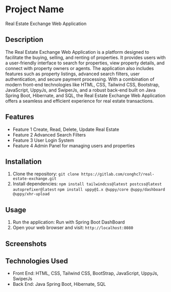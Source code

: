 # Project Name

Real Estate Exchange Web Application

## Description
The Real Estate Exchange Web Application is a platform designed to facilitate the buying, selling, and renting of properties. It provides users with a user-friendly interface to search for properties, view property details, and connect with property owners or agents. The application also includes features such as property listings, advanced search filters, user authentication, and secure payment processing. With a combination of modern front-end technologies like HTML, CSS, Tailwind CSS, Bootstrap, JavaScript, UppyJs, and SwiperJs, and a robust back-end built on Java Spring Boot, Hibernate, and SQL, the Real Estate Exchange Web Application offers a seamless and efficient experience for real estate transactions.

## Features

- Feature 1
Create, Read, Delete, Update Real Estate
- Feature 2
Advanced Search Filters
- Feature 3
User Login System
- Feature 4
Admin Panel for managing users and properties
## Installation

1. Clone the repository: `git clone https://gitlab.com/conghc7/real-estate-exchange.git`
2. Install dependencies: `npm install tailwindcss@latest postcss@latest autoprefixer@latest`
`npm install uppy@1.x @uppy/core @uppy/dashboard @uppy/xhr-upload`

## Usage

1. Run the application: Run with Spring Boot DashBoard
2. Open your web browser and visit: `http://localhost:8080`

## Screenshots


## Technologies Used

- Front End: HTML, CSS, Tailwind CSS, BootStrap, JavaScript, UppyJs, SwiperJs
- Back End: Java Spring Boot, Hibernate, SQL
